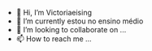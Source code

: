 - 👋 Hi, I’m Victoriaeising
- 🌱 I’m currently estou no ensino médio 
- 💞️ I’m looking to collaborate on ...
- 📫 How to reach me ...

<!---
Victoriaeising/Victoriaeising is a ✨ special ✨ repository because its `README.md` (this file) appears on your GitHub profile.
You can click the Preview link to take a look at your changes.
--->

